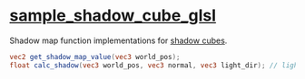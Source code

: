 # [sample_shadow_cube_glsl](sample_shadow_cube_glsl.hpp)

Shadow map function implementations for [shadow cubes](../../../../shadow_maps/shadow_cube.md).

```glsl
vec2 get_shadow_map_value(vec3 world_pos);
float calc_shadow(vec3 world_pos, vec3 normal, vec3 light_dir); // light_dir is ignored
```